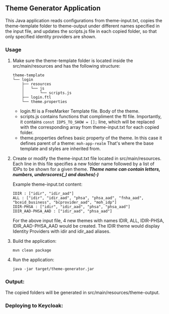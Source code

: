 ## Theme Generator Application
This Java application reads configurations from theme-input.txt, copies the theme-template folder to theme-output under different names specified in the input file, and updates the scripts.js file in each copied folder, so that only specified identity providers are shown.

### Usage
1. Make sure the theme-template folder is located inside the src/main/resources and has the following structure:
    ```
    theme-template
    └── login
        ├── resources
        │   └── js
        │       └── scripts.js
        ├── login.ftl
        └── theme.properties
    ```
   - login.ftl is a FreeMarker Template file. Body of the theme.
   - scripts.js contains functions that compliment the ftl file. Importantly, it contains `const IDPS_TO_SHOW = [];` line, which will be replaced with the corresponding array from theme-input.txt for each copied folder.
   - theme.properties defines basic property of the theme. In this case it defines parent of a theme: `moh-app-realm` That's where the base template and styles are inherited from.


2. Create or modify the theme-input.txt file located in src/main/resources. Each line in this file specifies a new folder name followed by a list of IDPs to be shown for a given theme.
    ***Theme name can contain letters, numbers, underscores(_) and dashes(-)***

    Example theme-input.txt content:

    ```
    IDIR : ["idir", "idir_aad"]
    ALL : ["idir", "idir_aad", "phsa", "phsa_aad", "fnha_aad", "bceid_business", "bcprovider_aad", "moh_idp"]
    IDIR-PHSA : ["idir", "idir_aad", "phsa", "phsa_aad"]
    IDIR_AAD-PHSA_AAD : ["idir_aad", "phsa_aad"]
    ```
   For the above input file, 4 new themes with names IDIR, ALL, IDIR-PHSA, IDIR_AAD-PHSA_AAD would be created. The IDIR theme would display Identity Providers with idir and idir_aad aliases. 


3. Build the application:

   `mvn clean package`
4. Run the application:

    `java -jar target/theme-generator.jar`
### Output:

The copied folders will be generated in src/main/resources/theme-output.

### Deploying to Keycloak:

